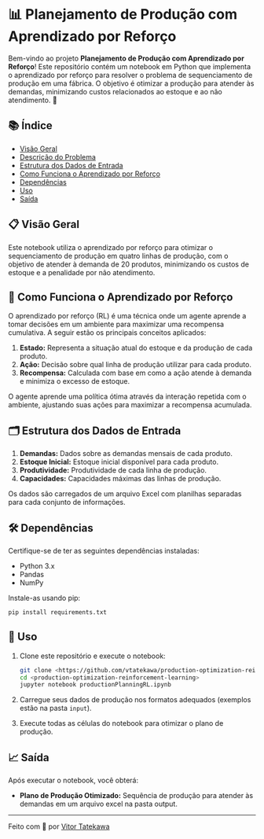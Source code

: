 
# 📊 Planejamento de Produção com Aprendizado por Reforço

Bem-vindo ao projeto **Planejamento de Produção com Aprendizado por Reforço**! Este repositório contém um notebook em Python que implementa o aprendizado por reforço para resolver o problema de sequenciamento de produção em uma fábrica. O objetivo é otimizar a produção para atender às demandas, minimizando custos relacionados ao estoque e ao não atendimento. 🚀

## 📚 Índice

- [Visão Geral](#visão-geral)
- [Descrição do Problema](#descrição-do-problema)
- [Estrutura dos Dados de Entrada](#estrutura-dos-dados-de-entrada)
- [Como Funciona o Aprendizado por Reforço](#como-funciona-o-aprendizado-por-reforço)
- [Dependências](#dependências)
- [Uso](#uso)
- [Saída](#saída)

## 📋 Visão Geral

Este notebook utiliza o aprendizado por reforço para otimizar o sequenciamento de produção em quatro linhas de produção, com o objetivo de atender à demanda de 20 produtos, minimizando os custos de estoque e a penalidade por não atendimento.

## 🧠 Como Funciona o Aprendizado por Reforço

O aprendizado por reforço (RL) é uma técnica onde um agente aprende a tomar decisões em um ambiente para maximizar uma recompensa cumulativa. A seguir estão os principais conceitos aplicados:

1. **Estado:** Representa a situação atual do estoque e da produção de cada produto.
2. **Ação:** Decisão sobre qual linha de produção utilizar para cada produto.
3. **Recompensa:** Calculada com base em como a ação atende à demanda e minimiza o excesso de estoque.

O agente aprende uma política ótima através da interação repetida com o ambiente, ajustando suas ações para maximizar a recompensa acumulada.

## 🗂 Estrutura dos Dados de Entrada

1. **Demandas:** Dados sobre as demandas mensais de cada produto.
2. **Estoque Inicial:** Estoque inicial disponível para cada produto.
3. **Produtividade:** Produtividade de cada linha de produção.
4. **Capacidades:** Capacidades máximas das linhas de produção.

Os dados são carregados de um arquivo Excel com planilhas separadas para cada conjunto de informações.

## 🛠 Dependências

Certifique-se de ter as seguintes dependências instaladas:

- Python 3.x
- Pandas
- NumPy

Instale-as usando pip:

```bash
pip install requirements.txt
```

## 🚀 Uso

1. Clone este repositório e execute o notebook:

   ```bash
   git clone <https://github.com/vtatekawa/production-optimization-reinforcement-learning>
   cd <production-optimization-reinforcement-learning>
   jupyter notebook productionPlanningRL.ipynb
   ```

2. Carregue seus dados de produção nos formatos adequados (exemplos estão na pasta `input`).
3. Execute todas as células do notebook para otimizar o plano de produção.

## 📈 Saída

Após executar o notebook, você obterá:

- **Plano de Produção Otimizado:** Sequência de produção para atender às demandas em um arquivo excel na pasta output.

---

Feito com 🧠 por [Vitor Tatekawa](https://github.com/vtatekawa)
